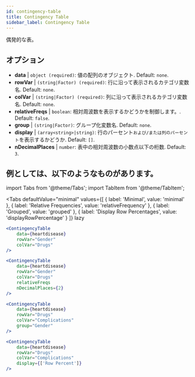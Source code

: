 ```yaml
---
id: contingency-table
title: Contingency Table
sidebar_label: Contingency Table
---
```


偶発的な表。

## オプション

* __data__ | `object (required)`: 値の配列のオブジェクト. Default: `none`.
* __rowVar__ | `(string|Factor) (required)`: 行に沿って表示されるカテゴリ変数名. Default: `none`.
* __colVar__ | `(string|Factor) (required)`: 列に沿って表示されるカテゴリ変数名. Default: `none`.
* __relativeFreqs__ | `boolean`: 相対周波数を表示するかどうかを制御します。. Default: `false`.
* __group__ | `(string|Factor)`: グループ化変数名. Default: `none`.
* __display__ | `(array<string>|string)`: 行のパーセント`および/または列のパーセント`を表示するかどうか. Default: `[]`.
* __nDecimalPlaces__ | `number`: 表中の相対周波数の小数点以下の桁数. Default: `3`.


## 例としては、以下のようなものがあります。


import Tabs from '@theme/Tabs';
import TabItem from '@theme/TabItem';

<Tabs
    defaultValue="minimal"
    values={[
        { label: 'Minimal', value: 'minimal' },
        { label: 'Relative Frequencies', value: 'relativeFrequency' },
        { label: 'Grouped', value: 'grouped' },
        { label: 'Display Row Percentages', value: 'displayRowPercentage' }
    ]}
    lazy
>

<TabItem value="minimal">

```jsx live
<ContingencyTable
    data={heartdisease} 
    rowVar="Gender"
    colVar="Drugs"
/>
```

</TabItem>

<TabItem value="relativeFrequency">

```jsx live
<ContingencyTable
    data={heartdisease} 
    rowVar="Gender"
    colVar="Drugs"
    relativeFreqs 
    nDecimalPlaces={2}
/>
```

</TabItem>

<TabItem value="grouped">

```jsx live
<ContingencyTable
    data={heartdisease} 
    rowVar="Drugs"
    colVar="Complications"
    group="Gender"
/>
```

</TabItem>

<TabItem value="displayRowPercentage">

```jsx live
<ContingencyTable
    data={heartdisease} 
    rowVar="Drugs"
    colVar="Complications"
    display={['Row Percent']}
/>
```

</TabItem>

</Tabs>
